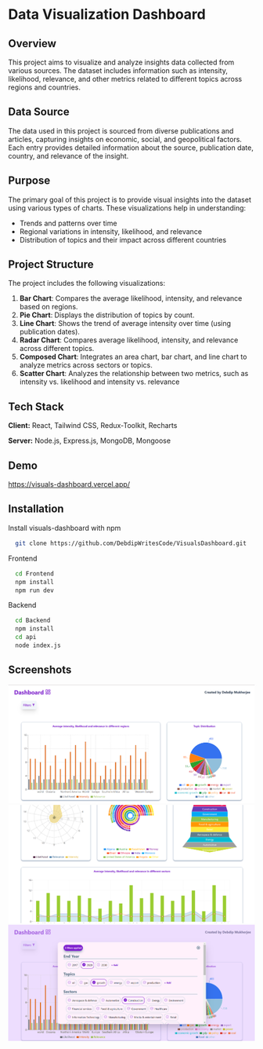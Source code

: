 
# Data Visualization Dashboard

## Overview
This project aims to visualize and analyze insights data collected from various sources. The dataset includes information such as intensity, likelihood, relevance, and other metrics related to different topics across regions and countries.

## Data Source
The data used in this project is sourced from diverse publications and articles, capturing insights on economic, social, and geopolitical factors. Each entry provides detailed information about the source, publication date, country, and relevance of the insight.

## Purpose
The primary goal of this project is to provide visual insights into the dataset using various types of charts. These visualizations help in understanding:
- Trends and patterns over time
- Regional variations in intensity, likelihood, and relevance
- Distribution of topics and their impact across different countries

## Project Structure
The project includes the following visualizations:

1. **Bar Chart**: Compares the average likelihood, intensity, and relevance based on regions.
2. **Pie Chart**: Displays the distribution of topics by count.
3. **Line Chart**: Shows the trend of average intensity over time (using publication dates).
4. **Radar Chart**: Compares average likelihood, intensity, and relevance across different topics.
5. **Composed Chart**: Integrates an area chart, bar chart, and line chart to analyze metrics across sectors or topics.
6. **Scatter Chart**: Analyzes the relationship between two metrics, such as intensity vs. likelihood and intensity vs. relevance

## Tech Stack

**Client:** React, Tailwind CSS, Redux-Toolkit, Recharts

**Server:** Node.js, Express.js, MongoDB, Mongoose

## Demo

https://visuals-dashboard.vercel.app/

## Installation

Install visuals-dashboard with npm

```bash
  git clone https://github.com/DebdipWritesCode/VisualsDashboard.git
```

Frontend

```bash
  cd Frontend
  npm install
  npm run dev
```
Backend

```bash
  cd Backend
  npm install
  cd api
  node index.js
```
## Screenshots

![Hero and Navbar](./readme-images/1.png)
![Graphs](./readme-images/3.png)
![Filters Modal](./readme-images/2.png)